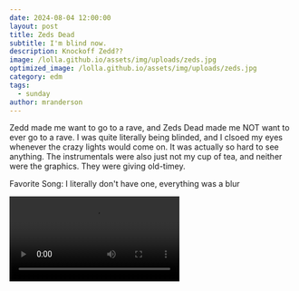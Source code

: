 ```yaml
---
date: 2024-08-04 12:00:00
layout: post
title: Zeds Dead
subtitle: I'm blind now.
description: Knockoff Zedd??
image: /lolla.github.io/assets/img/uploads/zeds.jpg
optimized_image: /lolla.github.io/assets/img/uploads/zeds.jpg
category: edm
tags:
  - sunday
author: mranderson
---
```


Zedd made me want to go to a rave, and Zeds Dead made me NOT want to ever go to a rave. I was quite literally being blinded, and I clsoed my eyes whenever the crazy lights would come on. It was actually so hard to see anything. The instrumentals were also just not my cup of tea, and neither were the graphics. They were giving old-timey.

Favorite Song: I literally don't have one, everything was a blur

<video>
  <source src="/lolla.github.io/assets/img/uploads/lights.mp4" type="video/mp4">
</video>